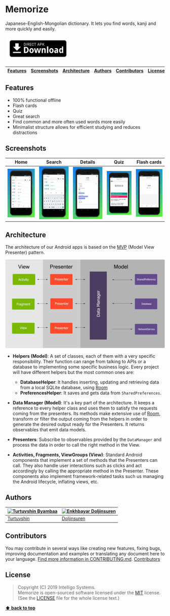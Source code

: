 # Memorize  
 
Japanese-English-Mongolian dictionary. It lets you find words, kanji and more quickly and easily. 

<!--[<img src="https://play.google.com/intl/en_us/badges/images/generic/en_badge_web_generic.png"
      alt="Download from Google Play"
      height="80">](https://play.google.com/store/apps/details?id=mn.opengineer.memorize)
-->
[<img src=".github/direct-apk-download.png"
      alt="Direct apk download"
      height="80">](https://github.com/opengineer/memorize/releases/latest)


| [Features][] | [Screenshots][] | [Architecture][] | [Authors][] | [Contributors][] | [License][] |
|---|---|---|---|---|---|

## Features 

- 100% functional offline
- Flash cards
- Quiz
- Great search 
- Find common and more often used words more easily
- Minimalist structure allows for efficient studying and reduces distractions

## Screenshots

| Home | Search | Details | Quiz | Flash cards |
|:-:|:-:|:-:|:-:|:-:|
| ![Home](/.github/home.jpg?raw=true) | ![Search](/.github/search.jpg?raw=true) |![details](/.github/details.jpg?raw=true) |![Quiz](/.github/quiz.jpg?raw=true) |![flash](/.github/flash-card.jpg?raw=true) |

## Architecture

The architecture of our Android apps is based on the [MVP](https://en.wikipedia.org/wiki/Model%E2%80%93view%E2%80%93presenter) (Model View Presenter) pattern.

![](/.github/mvp-arch.jpeg?raw=true)

* __Helpers (Model)__: A set of classes, each of them with a very specific responsibility. Their function can range from talking to APIs or a database to implementing some specific business logic. Every project will have different helpers but the most common ones are:
	- __DatabaseHelper__: It handles inserting, updating and retrieving data from a local SQLite database, using [Room](https://developer.android.com/topic/libraries/architecture/room.html)
	- __PreferencesHelper__: It saves and gets data from `SharedPreferences`.

* __Data Manager (Model)__: It's a key part of the architecture. It keeps a reference to every helper class and uses them to satisfy the requests coming from the presenters. Its methods make extensive use of [Room](https://developer.android.com/topic/libraries/architecture/room.html), transform or filter the output coming from the helpers in order to generate the desired output ready for the Presenters. It returns observables that emit data models.

* __Presenters__: Subscribe to observables provided by the `DataManager` and process the data in order to call the right method in the View.

* __Activities, Fragments, ViewGroups (View)__: Standard Android components that implement a set of methods that the Presenters can call. They also handle user interactions such as clicks and act accordingly by calling the appropriate method in the Presenter. These components also implement framework-related tasks such us managing the Android lifecycle, inflating views, etc.

## Authors

[![Turtuvshin Byambaa](https://avatars2.githubusercontent.com/u/9257227?s=80)](https://github.com/tortuvshin) | [![Enkhbayar Doljinsuren](https://avatars1.githubusercontent.com/u/12738721?s=80)](https://github.com/doljko) 
---|---
[Turtuvshin](https://github.com/tortuvshin) | [Doljinsuren](https://github.com/doljko) 

## Contributors

You may contribute in several ways like creating new features, fixing bugs, improving documentation and examples
or translating any document here to your language. [Find more information in CONTRIBUTING.md](CONTRIBUTING.md).
<a href="https://github.com/opengineer/memorize/graphs/contributors">Contributors</a>

## License

> Copyright (C) 2019 Intelligo Systems.  
> Memorize is open-sourced software licensed under the [MIT](https://opensource.org/licenses/MIT) license.  
> (See the [LICENSE](https://github.com/opengineer/memorize/blob/master/LICENSE) file for the whole license text.)

**[⬆ back to top](#memorize)**

[Features]:#features
[Screenshots]:#screenshots
[Architecture]:#architecture
[Authors]:#authors
[Contributors]:#contributors
[License]:#license
